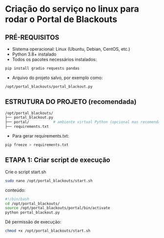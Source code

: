 # Criação do serviço no linux para rodar o Portal de Blackouts 



## PRÉ-REQUISITOS
* Sistema operacional: Linux (Ubuntu, Debian, CentOS, etc.)
* Python 3.8+ instalado
* Todos os pacotes necessários instalados:
```bash
pip install gradio requests pandas
```

* Arquivo do projeto salvo, por exemplo como:
```bash
/opt/portal_blackouts/portal_blackout.py 
```

##  ESTRUTURA DO PROJETO (recomendada)

```bash
/opt/portal_blackouts/
├── portal_blackout.py
├── portal/           # ambiente virtual Python (opcional mas recomendado)
├── requirements.txt
```

* Para gerar requirements.txt:
```bash
pip freeze > requirements.txt
```

## ETAPA 1: Criar script de execução

Crie o script start.sh

```bash
sudo nano /opt/portal_blackouts/start.sh
```
conteúdo: 

```sh
#!/bin/bash
cd /opt/portal_blackouts/
source /opt/portal_blackouts/portal/bin/activate
python portal_blackout.py
```
Dê permissão de execução:

```bash
chmod +x /opt/portal_blackouts/start.sh
````

